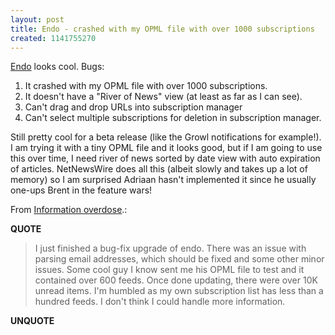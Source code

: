 ```yaml
---
layout: post
title: Endo - crashed with my OPML file with over 1000 subscriptions
created: 1141755270
---
```

<p><a href="http://kula.jp/software/endo/">Endo</a> looks cool. Bugs: </p> <ol><li>It crashed with my OPML file with over 1000 subscriptions. </li> <li>It doesn't have a &quot;River of News&quot; view (at least as far as I can see). </li> <li>Can't drag and drop URLs into subscription manager </li> <li>Can't select multiple subscriptions for deletion in subscription manager. </li></ol> <p>Still pretty cool for a beta release (like the Growl notifications for example!). I am trying it with a tiny OPML file and it looks good, but if I am going to use this over time, I need river of news sorted by date view with auto expiration of articles. NetNewsWire does all this (albeit slowly and takes up a lot of memory) so I am surprised Adriaan hasn't implemented it since he usually one-ups Brent in the feature wars!</p>  <p>From <a href="http://blog.kung-foo.tv/archives/001663.html">Information overdose</a>.:</p> <p><strong>QUOTE</strong></p><blockquote>I just finished a bug-fix upgrade of endo. There was an issue with parsing email addresses, which should be fixed and some other minor issues. Some cool guy I know sent me his OPML file to test and it contained over 600 feeds. Once done updating, there were over 10K unread items. I'm humbled as my own subscription list has less than a hundred feeds. I don't think I could handle more information.  </blockquote><p><strong>UNQUOTE</strong></p>  
